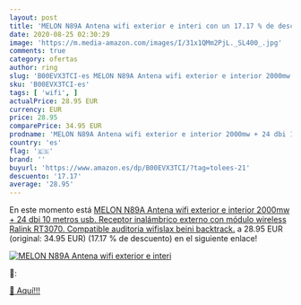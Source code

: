 ```yaml
---
layout: post
title: 'MELON N89A Antena wifi exterior e interi con un 17.17 % de descuento'
date: 2020-08-25 02:30:29
image: 'https://m.media-amazon.com/images/I/31x1QMm2PjL._SL400_.jpg'
comments: true
category: ofertas
author: ring
slug: 'B00EVX3TCI-es MELON N89A Antena wifi exterior e interior 2000mw + 24 dbi...'
sku: 'B00EVX3TCI-es'
tags: [ 'wifi', ]
actualPrice: 28.95 EUR
currency: EUR
price: 28.95
comparePrice: 34.95 EUR
prodname: 'MELON N89A Antena wifi exterior e interior 2000mw + 24 dbi 10 metros usb. Receptor inalámbrico externo con módulo wireless Ralink RT3070. Compatible auditoria  wifislax  beini  backtrack.'
country: 'es'
flag: '🇪🇸'
brand: ''
buyurl: 'https://www.amazon.es/dp/B00EVX3TCI/?tag=tolees-21'
descuento: '17.17'
average: '28.95'
---
```


En este momento está [MELON N89A Antena wifi exterior e interior 2000mw + 24 dbi 10 metros usb. Receptor inalámbrico externo con módulo wireless Ralink RT3070. Compatible auditoria  wifislax  beini  backtrack.](https://www.amazon.es/dp/B00EVX3TCI/?tag=tolees-21) a 28.95 EUR (original: 34.95 EUR) (17.17 %  de descuento) en el siguiente enlace!

[![MELON N89A Antena wifi exterior e interi](https://m.media-amazon.com/images/I/31x1QMm2PjL._SL400_.jpg)](https://www.amazon.es/dp/B00EVX3TCI/?tag=tolees-21)

🔎:


[🛒 Aquí!!!](https://www.amazon.es/dp/B00EVX3TCI/?tag=tolees-21)
